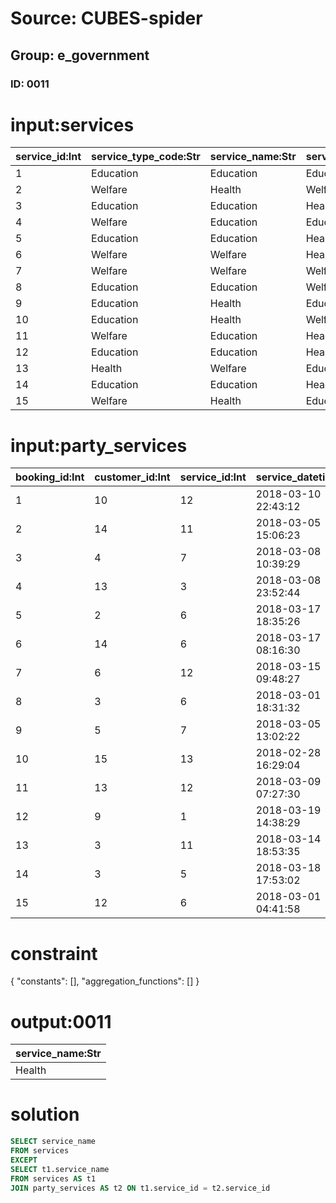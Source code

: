 # Source: CUBES-spider
## Group: e_government
### ID: 0011

# input:services

| service_id:Int | service_type_code:Str | service_name:Str | service_descriptio:Str |
|---|---|---|---|
| 1 | Education | Education | Education |
| 2 | Welfare | Health | Welfare |
| 3 | Education | Education | Health |
| 4 | Welfare | Education | Education |
| 5 | Education | Education | Health |
| 6 | Welfare | Welfare | Health |
| 7 | Welfare | Welfare | Welfare |
| 8 | Education | Education | Welfare |
| 9 | Education | Health | Education |
| 10 | Education | Health | Welfare |
| 11 | Welfare | Education | Health |
| 12 | Education | Education | Health |
| 13 | Health | Welfare | Education |
| 14 | Education | Education | Health |
| 15 | Welfare | Health | Education |

# input:party_services

| booking_id:Int | customer_id:Int | service_id:Int | service_datetime:Str | booking_made_date:Str |
|---|---|---|---|---|
| 1 | 10 | 12 | 2018-03-10 22:43:12 | 2018-03-23 23:56:51 |
| 2 | 14 | 11 | 2018-03-05 15:06:23 | 2018-03-25 11:08:29 |
| 3 | 4 | 7 | 2018-03-08 10:39:29 | 2018-03-24 11:09:52 |
| 4 | 13 | 3 | 2018-03-08 23:52:44 | 2018-03-25 12:56:09 |
| 5 | 2 | 6 | 2018-03-17 18:35:26 | 2018-03-25 02:57:32 |
| 6 | 14 | 6 | 2018-03-17 08:16:30 | 2018-03-24 06:50:50 |
| 7 | 6 | 12 | 2018-03-15 09:48:27 | 2018-03-25 11:52:29 |
| 8 | 3 | 6 | 2018-03-01 18:31:32 | 2018-03-24 07:55:33 |
| 9 | 5 | 7 | 2018-03-05 13:02:22 | 2018-03-24 10:17:36 |
| 10 | 15 | 13 | 2018-02-28 16:29:04 | 2018-03-24 09:20:46 |
| 11 | 13 | 12 | 2018-03-09 07:27:30 | 2018-03-25 15:09:54 |
| 12 | 9 | 1 | 2018-03-19 14:38:29 | 2018-03-24 18:05:07 |
| 13 | 3 | 11 | 2018-03-14 18:53:35 | 2018-03-24 12:21:20 |
| 14 | 3 | 5 | 2018-03-18 17:53:02 | 2018-03-24 22:12:30 |
| 15 | 12 | 6 | 2018-03-01 04:41:58 | 2018-03-25 16:47:47 |

# constraint

{
  "constants": [],
  "aggregation_functions": []
}

# output:0011

| service_name:Str |
|---|
| Health |

# solution

```sql
SELECT service_name
FROM services
EXCEPT
SELECT t1.service_name
FROM services AS t1
JOIN party_services AS t2 ON t1.service_id = t2.service_id
```
